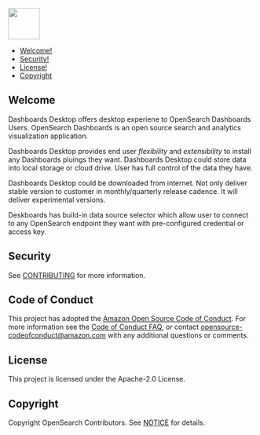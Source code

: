 <img src="https://opensearch.org/assets/brand/SVG/Logo/opensearch_dashboards_logo_darkmode.svg" height="64px"/>

- [Welcome!](#welcome)
- [Security!](#security)
- [License!](#license)
- [Copyright](#copyright)

## Welcome

Dashboards Desktop offers desktop experiene to OpenSearch Dashboards Users. OpenSearch Dashboards is an open source search and analytics visualization application. 

Dashboards Desktop provides end user *flexibility* and *extensibility* to install any Dashboards pluings they want. Dashboards Desktop could store data into local storage or cloud drive. User has full control of the data they have.

Dashboards Desktop could be downloaded from internet. Not only deliver stable version to customer in monthly/quarterly release cadence. It will deliver experimental versions.

Deskboards has build-in data source selector which allow user to connect to any OpenSearch endpoint they want with pre-configured credential or access key.

## Security

See [CONTRIBUTING](CONTRIBUTING.md#security-issue-notifications) for more information.

## Code of Conduct

This project has adopted the [Amazon Open Source Code of Conduct](CODE_OF_CONDUCT.md). For more information see the [Code of Conduct FAQ](https://aws.github.io/code-of-conduct-faq), or contact [opensource-codeofconduct@amazon.com](mailto:opensource-codeofconduct@amazon.com) with any additional questions or comments.

## License

This project is licensed under the Apache-2.0 License.

## Copyright

Copyright OpenSearch Contributors. See [NOTICE](NOTICE.txt) for details.
